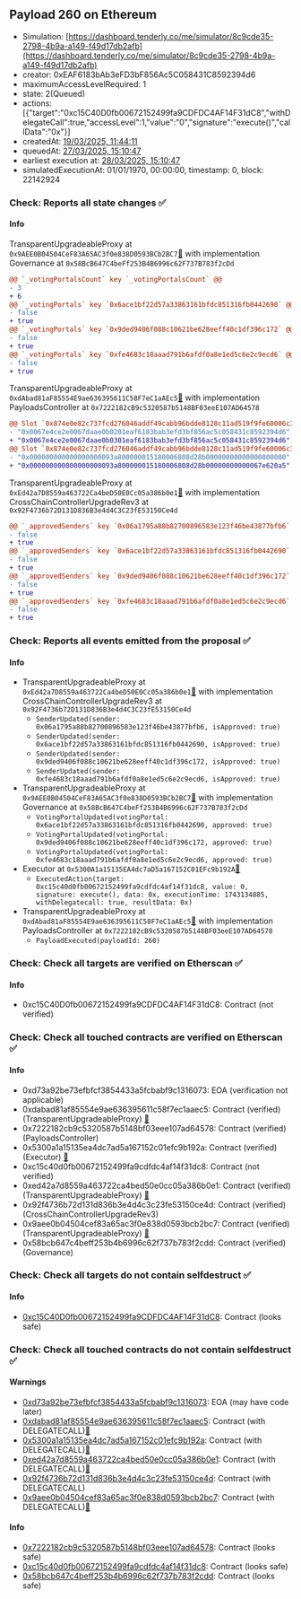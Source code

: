 ## Payload 260 on Ethereum

- Simulation: [https://dashboard.tenderly.co/me/simulator/8c9cde35-2798-4b9a-a149-f49d17db2afb](https://dashboard.tenderly.co/me/simulator/8c9cde35-2798-4b9a-a149-f49d17db2afb)
- creator: 0xEAF6183bAb3eFD3bF856Ac5C058431C8592394d6
- maximumAccessLevelRequired: 1
- state: 2(Queued)
- actions: [{"target":"0xc15C40D0fb00672152499fa9CDFDC4AF14F31dC8","withDelegateCall":true,"accessLevel":1,"value":"0","signature":"execute()","callData":"0x"}]
- createdAt: [19/03/2025, 11:44:11](https://etherscan.io/tx/0x4a502ec7eb150366c94647cf90a0038f393d0a64b50e398c37d0677e7b4eb0e9)
- queuedAt: [27/03/2025, 15:10:47](https://etherscan.io/tx/0x94e4cf479d7be00ec34bded9e8d53888bbe736cf7322f7f973c67c6878203ed9)
- earliest execution at: [28/03/2025, 15:10:47](https://www.epochconverter.com/countdown?q=1743174647)
- simulatedExecutionAt: 01/01/1970, 00:00:00, timestamp: 0, block: 22142924
### Check: Reports all state changes :white_check_mark:

#### Info


TransparentUpgradeableProxy at `0x9AEE0B04504CeF83A65AC3f0e838D0593BCb2BC7`[:ghost:](https://github.com/bgd-labs/aave-address-book "GovernanceV3Ethereum.GOVERNANCE") with implementation Governance at `0x58BcB647C4beFf253B4B6996c62F737B783f2cDd`
```diff
@@ `_votingPortalsCount` key `_votingPortalsCount` @@
- 3
+ 6
@@ `_votingPortals` key `0x6ace1bf22d57a33863161bfdc851316fb0442690` @@
- false
+ true
@@ `_votingPortals` key `0x9ded9406f088c10621be628eeff40c1df396c172` @@
- false
+ true
@@ `_votingPortals` key `0xfe4683c18aaad791b6afdf0a8e1ed5c6e2c9ecd6` @@
- false
+ true
```

TransparentUpgradeableProxy at `0xdAbad81aF85554E9ae636395611C58F7eC1aAEc5`[:ghost:](https://github.com/bgd-labs/aave-address-book "GovernanceV3Ethereum.PAYLOADS_CONTROLLER") with implementation PayloadsController at `0x7222182cB9c5320587b5148BF03eeE107AD64578`
```diff
@@ Slot `0x874e0e82c737fcd276046addf49cabb96bdde8128c11ad519f9fe60006c3a47a` @@
- "0x0067e4ce2e0067daae0b0201eaf6183bab3efd3bf856ac5c058431c8592394d6"
+ "0x0067e4ce2e0067daae0b0301eaf6183bab3efd3bf856ac5c058431c8592394d6"
@@ Slot `0x874e0e82c737fcd276046addf49cabb96bdde8128c11ad519f9fe60006c3a47b` @@
- "0x000000000000000000093a800000015180006808d28b00000000000000000000"
+ "0x000000000000000000093a800000015180006808d28b00000000000067e620a5"
```

TransparentUpgradeableProxy at `0xEd42a7D8559a463722Ca4beD50E0Cc05a386b0e1`[:ghost:](https://github.com/bgd-labs/aave-address-book "GovernanceV3Ethereum.CROSS_CHAIN_CONTROLLER") with implementation CrossChainControllerUpgradeRev3 at `0x92F4736b72D131D836B3e4d4C3C23fE53150Ce4d`
```diff
@@ `_approvedSenders` key `0x06a1795a88b82700896583e123f46be43877bfb6` @@
- false
+ true
@@ `_approvedSenders` key `0x6ace1bf22d57a33863161bfdc851316fb0442690` @@
- false
+ true
@@ `_approvedSenders` key `0x9ded9406f088c10621be628eeff40c1df396c172` @@
- false
+ true
@@ `_approvedSenders` key `0xfe4683c18aaad791b6afdf0a8e1ed5c6e2c9ecd6` @@
- false
+ true
```


### Check: Reports all events emitted from the proposal :white_check_mark:

#### Info

- TransparentUpgradeableProxy at `0xEd42a7D8559a463722Ca4beD50E0Cc05a386b0e1`[:ghost:](https://github.com/bgd-labs/aave-address-book "GovernanceV3Ethereum.CROSS_CHAIN_CONTROLLER") with implementation CrossChainControllerUpgradeRev3 at `0x92F4736b72D131D836B3e4d4C3C23fE53150Ce4d`
  - `SenderUpdated(sender: 0x06a1795a88b82700896583e123f46be43877bfb6, isApproved: true)`
  - `SenderUpdated(sender: 0x6ace1bf22d57a33863161bfdc851316fb0442690, isApproved: true)`
  - `SenderUpdated(sender: 0x9ded9406f088c10621be628eeff40c1df396c172, isApproved: true)`
  - `SenderUpdated(sender: 0xfe4683c18aaad791b6afdf0a8e1ed5c6e2c9ecd6, isApproved: true)`
- TransparentUpgradeableProxy at `0x9AEE0B04504CeF83A65AC3f0e838D0593BCb2BC7`[:ghost:](https://github.com/bgd-labs/aave-address-book "GovernanceV3Ethereum.GOVERNANCE") with implementation Governance at `0x58BcB647C4beFf253B4B6996c62F737B783f2cDd`
  - `VotingPortalUpdated(votingPortal: 0x6ace1bf22d57a33863161bfdc851316fb0442690, approved: true)`
  - `VotingPortalUpdated(votingPortal: 0x9ded9406f088c10621be628eeff40c1df396c172, approved: true)`
  - `VotingPortalUpdated(votingPortal: 0xfe4683c18aaad791b6afdf0a8e1ed5c6e2c9ecd6, approved: true)`
- Executor at `0x5300A1a15135EA4dc7aD5a167152C01EFc9b192A`[:ghost:](https://github.com/bgd-labs/aave-address-book "AaveV2Ethereum.POOL_ADMIN, AaveV2EthereumAMM.POOL_ADMIN, AaveV3Ethereum.ACL_ADMIN, AaveV3EthereumEtherFi.ACL_ADMIN, AaveV3EthereumLido.ACL_ADMIN, GovernanceV3Ethereum.EXECUTOR_LVL_1")
  - `ExecutedAction(target: 0xc15c40d0fb00672152499fa9cdfdc4af14f31dc8, value: 0, signature: execute(), data: 0x, executionTime: 1743134885, withDelegatecall: true, resultData: 0x)`
- TransparentUpgradeableProxy at `0xdAbad81aF85554E9ae636395611C58F7eC1aAEc5`[:ghost:](https://github.com/bgd-labs/aave-address-book "GovernanceV3Ethereum.PAYLOADS_CONTROLLER") with implementation PayloadsController at `0x7222182cB9c5320587b5148BF03eeE107AD64578`
  - `PayloadExecuted(payloadId: 260)`

### Check: Check all targets are verified on Etherscan :white_check_mark:

#### Info

- 0xc15C40D0fb00672152499fa9CDFDC4AF14F31dC8: Contract (not verified) 

### Check: Check all touched contracts are verified on Etherscan :white_check_mark:

#### Info

- 0xd73a92be73efbfcf3854433a5fcbabf9c1316073: EOA (verification not applicable)
- 0xdabad81af85554e9ae636395611c58f7ec1aaec5: Contract (verified) (TransparentUpgradeableProxy) [:ghost:](https://github.com/bgd-labs/aave-address-book "GovernanceV3Ethereum.PAYLOADS_CONTROLLER")
- 0x7222182cb9c5320587b5148bf03eee107ad64578: Contract (verified) (PayloadsController) 
- 0x5300a1a15135ea4dc7ad5a167152c01efc9b192a: Contract (verified) (Executor) [:ghost:](https://github.com/bgd-labs/aave-address-book "AaveV2Ethereum.POOL_ADMIN, AaveV2EthereumAMM.POOL_ADMIN, AaveV3Ethereum.ACL_ADMIN, AaveV3EthereumEtherFi.ACL_ADMIN, AaveV3EthereumLido.ACL_ADMIN, GovernanceV3Ethereum.EXECUTOR_LVL_1")
- 0xc15c40d0fb00672152499fa9cdfdc4af14f31dc8: Contract (not verified) 
- 0xed42a7d8559a463722ca4bed50e0cc05a386b0e1: Contract (verified) (TransparentUpgradeableProxy) [:ghost:](https://github.com/bgd-labs/aave-address-book "GovernanceV3Ethereum.CROSS_CHAIN_CONTROLLER")
- 0x92f4736b72d131d836b3e4d4c3c23fe53150ce4d: Contract (verified) (CrossChainControllerUpgradeRev3) 
- 0x9aee0b04504cef83a65ac3f0e838d0593bcb2bc7: Contract (verified) (TransparentUpgradeableProxy) [:ghost:](https://github.com/bgd-labs/aave-address-book "GovernanceV3Ethereum.GOVERNANCE")
- 0x58bcb647c4beff253b4b6996c62f737b783f2cdd: Contract (verified) (Governance) 

### Check: Check all targets do not contain selfdestruct :white_check_mark:

#### Info

- [0xc15C40D0fb00672152499fa9CDFDC4AF14F31dC8](https://etherscan.io/address/0xc15C40D0fb00672152499fa9CDFDC4AF14F31dC8): Contract (looks safe)

### Check: Check all touched contracts do not contain selfdestruct :white_check_mark:

#### Warnings

- [0xd73a92be73efbfcf3854433a5fcbabf9c1316073](https://etherscan.io/address/0xd73a92be73efbfcf3854433a5fcbabf9c1316073): EOA (may have code later)
- [0xdabad81af85554e9ae636395611c58f7ec1aaec5](https://etherscan.io/address/0xdabad81af85554e9ae636395611c58f7ec1aaec5): Contract (with DELEGATECALL)[:ghost:](https://github.com/bgd-labs/aave-address-book "GovernanceV3Ethereum.PAYLOADS_CONTROLLER")
- [0x5300a1a15135ea4dc7ad5a167152c01efc9b192a](https://etherscan.io/address/0x5300a1a15135ea4dc7ad5a167152c01efc9b192a): Contract (with DELEGATECALL)[:ghost:](https://github.com/bgd-labs/aave-address-book "AaveV2Ethereum.POOL_ADMIN, AaveV2EthereumAMM.POOL_ADMIN, AaveV3Ethereum.ACL_ADMIN, AaveV3EthereumEtherFi.ACL_ADMIN, AaveV3EthereumLido.ACL_ADMIN, GovernanceV3Ethereum.EXECUTOR_LVL_1")
- [0xed42a7d8559a463722ca4bed50e0cc05a386b0e1](https://etherscan.io/address/0xed42a7d8559a463722ca4bed50e0cc05a386b0e1): Contract (with DELEGATECALL)[:ghost:](https://github.com/bgd-labs/aave-address-book "GovernanceV3Ethereum.CROSS_CHAIN_CONTROLLER")
- [0x92f4736b72d131d836b3e4d4c3c23fe53150ce4d](https://etherscan.io/address/0x92f4736b72d131d836b3e4d4c3c23fe53150ce4d): Contract (with DELEGATECALL)
- [0x9aee0b04504cef83a65ac3f0e838d0593bcb2bc7](https://etherscan.io/address/0x9aee0b04504cef83a65ac3f0e838d0593bcb2bc7): Contract (with DELEGATECALL)[:ghost:](https://github.com/bgd-labs/aave-address-book "GovernanceV3Ethereum.GOVERNANCE")

#### Info

- [0x7222182cb9c5320587b5148bf03eee107ad64578](https://etherscan.io/address/0x7222182cb9c5320587b5148bf03eee107ad64578): Contract (looks safe)
- [0xc15c40d0fb00672152499fa9cdfdc4af14f31dc8](https://etherscan.io/address/0xc15c40d0fb00672152499fa9cdfdc4af14f31dc8): Contract (looks safe)
- [0x58bcb647c4beff253b4b6996c62f737b783f2cdd](https://etherscan.io/address/0x58bcb647c4beff253b4b6996c62f737b783f2cdd): Contract (looks safe)

